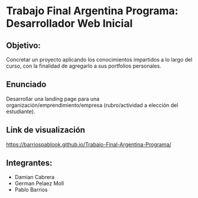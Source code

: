 # Trabajo Final Argentina Programa: Desarrollador Web Inicial

## Objetivo:
Concretar un proyecto aplicando los conocimientos impartidos a lo largo del curso, con la
finalidad de agregarlo a sus portfolios personales.
## Enunciado
Desarrollar una landing page para una organización/emprendimiento/empresa
(rubro/actividad a elección del estudiante).
## Link de visualización
https://barriospablook.github.io/Trabajo-Final-Argentina-Programa/

## Integrantes:
- Damian Cabrera
- German Pelaez Moll
- Pablo Barrios
